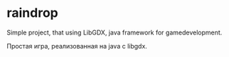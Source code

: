 # raindrop
Simple project, that using LibGDX, java framework for gamedevelopment.

Простая игра, реализованная на java с libgdx.
